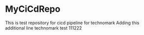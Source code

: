 # MyCiCdRepo
This is test repository for cicd pipeline for technomark
Adding this additional line
technomark test
111222
